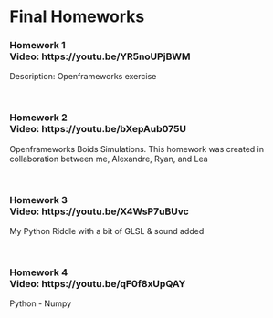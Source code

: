<h1>Final Homeworks</h1>

<h3>Homework 1<br>
Video: https://youtu.be/YR5noUPjBWM </h3>
<p>Description: Openframeworks exercise</p>
<br>

<h3>Homework 2<br>
Video: https://youtu.be/bXepAub075U </h3>
<p>Openframeworks Boids Simulations. This homework was created in collaboration between me, Alexandre, Ryan, and Lea</p>
<br>

<h3>Homework 3<br>
Video: https://youtu.be/X4WsP7uBUvc </h3>
<p>My Python Riddle with a bit of GLSL & sound added </p>
<br>

<h3>Homework 4<br>
Video: https://youtu.be/qF0f8xUpQAY </h3>
<p>Python - Numpy</p>
